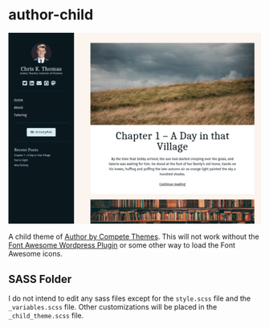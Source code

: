 # author-child

![Screenshot of the Author Child theme](screenshot.png)

A child theme of [Author by Compete Themes](https://github.com/BenSibley/Author). This will not work without the [Font Awesome Wordpress Plugin](https://wordpress.org/plugins/font-awesome/) or some other way to load the Font Awesome icons.

## SASS Folder

I do not intend to edit any sass files except for the `style.scss` file and the `_variables.scss` file. Other customizations will be placed in the `_child_theme.scss` file.
